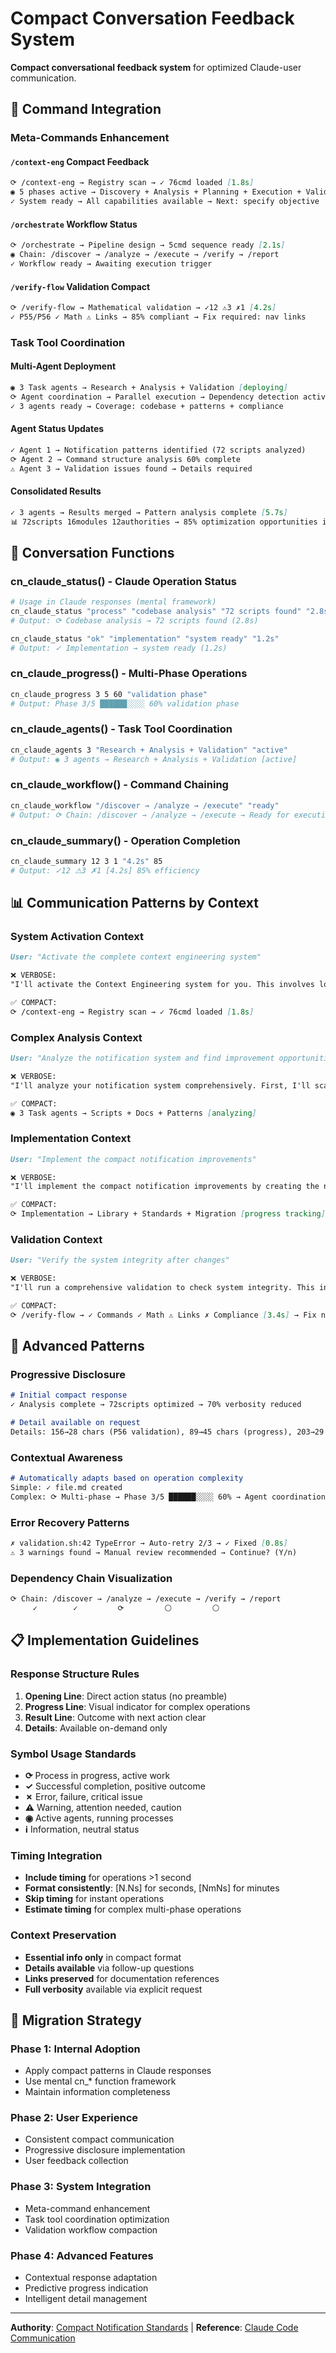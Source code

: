 # Compact Conversation Feedback System

**Compact conversational feedback system** for optimized Claude-user communication.

## 🎯 Command Integration

### **Meta-Commands Enhancement**

#### `/context-eng` Compact Feedback
```markdown
⟳ /context-eng → Registry scan → ✓ 76cmd loaded [1.8s]
◉ 5 phases active → Discovery + Analysis + Planning + Execution + Validation
✓ System ready → All capabilities available → Next: specify objective
```

#### `/orchestrate` Workflow Status  
```markdown
⟳ /orchestrate → Pipeline design → 5cmd sequence ready [2.1s]
◉ Chain: /discover → /analyze → /execute → /verify → /report
✓ Workflow ready → Awaiting execution trigger
```

#### `/verify-flow` Validation Compact
```markdown
⟳ /verify-flow → Mathematical validation → ✓12 ⚠3 ✗1 [4.2s]
✓ P55/P56 ✓ Math ⚠ Links → 85% compliant → Fix required: nav links
```

### **Task Tool Coordination**

#### Multi-Agent Deployment
```markdown
◉ 3 Task agents → Research + Analysis + Validation [deploying]
⟳ Agent coordination → Parallel execution → Dependency detection active
✓ 3 agents ready → Coverage: codebase + patterns + compliance
```

#### Agent Status Updates
```markdown
✓ Agent 1 → Notification patterns identified (72 scripts analyzed)
⟳ Agent 2 → Command structure analysis 60% complete
⚠ Agent 3 → Validation issues found → Details required
```

#### Consolidated Results
```markdown
✓ 3 agents → Results merged → Pattern analysis complete [5.7s]
📊 72scripts 16modules 12authorities → 85% optimization opportunities identified
```

## 🔧 Conversation Functions

### **cn_claude_status()** - Claude Operation Status
```bash
# Usage in Claude responses (mental framework)
cn_claude_status "process" "codebase analysis" "72 scripts found" "2.8s"
# Output: ⟳ Codebase analysis → 72 scripts found (2.8s)

cn_claude_status "ok" "implementation" "system ready" "1.2s"  
# Output: ✓ Implementation → system ready (1.2s)
```

### **cn_claude_progress()** - Multi-Phase Operations
```bash
cn_claude_progress 3 5 60 "validation phase"
# Output: Phase 3/5 ██████░░░░ 60% validation phase
```

### **cn_claude_agents()** - Task Tool Coordination
```bash
cn_claude_agents 3 "Research + Analysis + Validation" "active"
# Output: ◉ 3 agents → Research + Analysis + Validation [active]
```

### **cn_claude_workflow()** - Command Chaining
```bash
cn_claude_workflow "/discover → /analyze → /execute" "ready"
# Output: ⟳ Chain: /discover → /analyze → /execute → Ready for execution
```

### **cn_claude_summary()** - Operation Completion
```bash
cn_claude_summary 12 3 1 "4.2s" 85
# Output: ✓12 ⚠3 ✗1 [4.2s] 85% efficiency
```

## 📊 Communication Patterns by Context

### **System Activation Context**
```markdown
User: "Activate the complete context engineering system"

❌ VERBOSE:
"I'll activate the Context Engineering system for you. This involves loading all 76 commands, scanning the knowledge base, and preparing the meta-orchestration capabilities. Let me start by checking the command registry..."

✅ COMPACT:
⟳ /context-eng → Registry scan → ✓ 76cmd loaded [1.8s]
```

### **Complex Analysis Context**
```markdown
User: "Analyze the notification system and find improvement opportunities"

❌ VERBOSE:
"I'll analyze your notification system comprehensively. First, I'll scan through all the scripts to understand current patterns, then examine the documentation for consistency, and finally identify specific areas for improvement..."

✅ COMPACT:
◉ 3 Task agents → Scripts + Docs + Patterns [analyzing]
```

### **Implementation Context**
```markdown
User: "Implement the compact notification improvements"

❌ VERBOSE:
"I'll implement the compact notification improvements by creating the necessary files, establishing standards, and migrating existing scripts to use the new patterns..."

✅ COMPACT:
⟳ Implementation → Library + Standards + Migration [progress tracking]
```

### **Validation Context**
```markdown
User: "Verify the system integrity after changes"

❌ VERBOSE:
"I'll run a comprehensive validation to check system integrity. This includes verifying command functionality, checking cross-references, validating mathematical formulas, and ensuring compliance..."

✅ COMPACT:
⟳ /verify-flow → ✓ Commands ✓ Math ⚠ Links ✗ Compliance [3.4s] → Fix needed
```

## 🚀 Advanced Patterns

### **Progressive Disclosure**
```markdown
# Initial compact response
✓ Analysis complete → 72scripts optimized → 70% verbosity reduced

# Detail available on request
Details: 156→28 chars (P56 validation), 89→45 chars (progress), 203→29 chars (summary)
```

### **Contextual Awareness**
```markdown
# Automatically adapts based on operation complexity
Simple: ✓ file.md created
Complex: ⟳ Multi-phase → Phase 3/5 ██████░░░░ 60% → Agent coordination active
```

### **Error Recovery Patterns**
```markdown
✗ validation.sh:42 TypeError → Auto-retry 2/3 → ✓ Fixed [0.8s]
⚠ 3 warnings found → Manual review recommended → Continue? (Y/n)
```

### **Dependency Chain Visualization**
```markdown
⟳ Chain: /discover → /analyze → /execute → /verify → /report
     ✓        ✓         ⟳         ⚪         ⚪
```

## 📋 Implementation Guidelines

### **Response Structure Rules**

1. **Opening Line**: Direct action status (no preamble)
2. **Progress Line**: Visual indicator for complex operations  
3. **Result Line**: Outcome with next action clear
4. **Details**: Available on-demand only

### **Symbol Usage Standards**

- **⟳** Process in progress, active work
- **✓** Successful completion, positive outcome
- **✗** Error, failure, critical issue  
- **⚠** Warning, attention needed, caution
- **◉** Active agents, running processes
- **ℹ** Information, neutral status

### **Timing Integration**

- **Include timing** for operations >1 second
- **Format consistently**: [N.Ns] for seconds, [NmNs] for minutes
- **Skip timing** for instant operations
- **Estimate timing** for complex multi-phase operations

### **Context Preservation**

- **Essential info only** in compact format
- **Details available** via follow-up questions
- **Links preserved** for documentation references
- **Full verbosity** available via explicit request

## 🔄 Migration Strategy

### **Phase 1: Internal Adoption**
- Apply compact patterns in Claude responses
- Use mental cn_* function framework
- Maintain information completeness

### **Phase 2: User Experience**
- Consistent compact communication
- Progressive disclosure implementation
- User feedback collection

### **Phase 3: System Integration**
- Meta-command enhancement
- Task tool coordination optimization
- Validation workflow compaction

### **Phase 4: Advanced Features**
- Contextual response adaptation
- Predictive progress indication
- Intelligent detail management

---

**Authority**: [Compact Notification Standards](../technical/compact-notification-standards.md) | **Reference**: [Claude Code Communication](../technical/claude-code-compact-communication-standards.md)